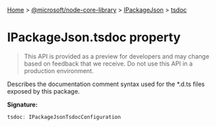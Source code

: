 [Home](./index) &gt; [@microsoft/node-core-library](./node-core-library.md) &gt; [IPackageJson](./node-core-library.ipackagejson.md) &gt; [tsdoc](./node-core-library.ipackagejson.tsdoc.md)

# IPackageJson.tsdoc property

> This API is provided as a preview for developers and may change based on feedback that we receive. Do not use this API in a production environment.

Describes the documentation comment syntax used for the \*.d.ts files exposed by this package.

**Signature:**
```javascript
tsdoc: IPackageJsonTsdocConfiguration
```
